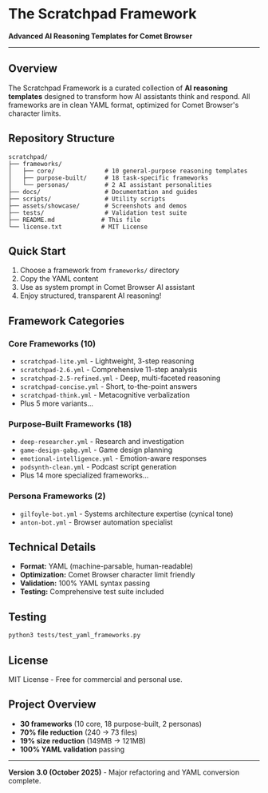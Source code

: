 # The Scratchpad Framework

**Advanced AI Reasoning Templates for Comet Browser**

---

## Overview

The Scratchpad Framework is a curated collection of **AI reasoning templates** designed to transform how AI assistants think and respond. All frameworks are in clean YAML format, optimized for Comet Browser's character limits.

## Repository Structure

```
scratchpad/
├── frameworks/
│   ├── core/              # 10 general-purpose reasoning templates
│   ├── purpose-built/     # 18 task-specific frameworks
│   └── personas/          # 2 AI assistant personalities
├── docs/                  # Documentation and guides
├── scripts/               # Utility scripts
├── assets/showcase/       # Screenshots and demos
├── tests/                 # Validation test suite
├── README.md             # This file
└── license.txt           # MIT License
```

## Quick Start
1. Choose a framework from `frameworks/` directory
2. Copy the YAML content
3. Use as system prompt in Comet Browser AI assistant
4. Enjoy structured, transparent AI reasoning!

## Framework Categories

### Core Frameworks (10)
- `scratchpad-lite.yml` - Lightweight, 3-step reasoning
- `scratchpad-2.6.yml` - Comprehensive 11-step analysis
- `scratchpad-2.5-refined.yml` - Deep, multi-faceted reasoning
- `scratchpad-concise.yml` - Short, to-the-point answers
- `scratchpad-think.yml` - Metacognitive verbalization
- Plus 5 more variants...

### Purpose-Built Frameworks (18)
- `deep-researcher.yml` - Research and investigation
- `game-design-gabg.yml` - Game design planning
- `emotional-intelligence.yml` - Emotion-aware responses
- `podsynth-clean.yml` - Podcast script generation
- Plus 14 more specialized frameworks...

### Persona Frameworks (2)
- `gilfoyle-bot.yml` - Systems architecture expertise (cynical tone)
- `anton-bot.yml` - Browser automation specialist

## Technical Details
- **Format:** YAML (machine-parsable, human-readable)
- **Optimization:** Comet Browser character limit friendly
- **Validation:** 100% YAML syntax passing
- **Testing:** Comprehensive test suite included

## Testing
```bash
python3 tests/test_yaml_frameworks.py
```

## License
MIT License - Free for commercial and personal use.

## Project Overview
- **30 frameworks** (10 core, 18 purpose-built, 2 personas)
- **70% file reduction** (240 → 73 files)
- **19% size reduction** (149MB → 121MB)
- **100% YAML validation** passing

---

**Version 3.0 (October 2025)** - Major refactoring and YAML conversion complete.
